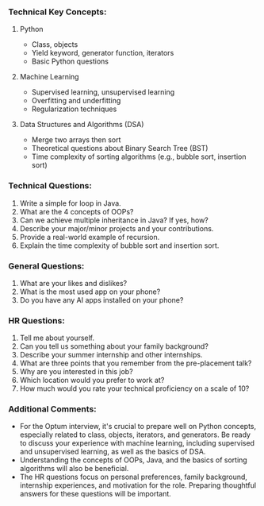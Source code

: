 ### **Technical Key Concepts:**

1. Python
   - Class, objects
   - Yield keyword, generator function, iterators
   - Basic Python questions

2. Machine Learning
   - Supervised learning, unsupervised learning
   - Overfitting and underfitting
   - Regularization techniques

3. Data Structures and Algorithms (DSA)
   - Merge two arrays then sort
   - Theoretical questions about Binary Search Tree (BST)
   - Time complexity of sorting algorithms (e.g., bubble sort, insertion sort)

### **Technical Questions:**

1. Write a simple for loop in Java.
2. What are the 4 concepts of OOPs?
3. Can we achieve multiple inheritance in Java? If yes, how?
4. Describe your major/minor projects and your contributions.
5. Provide a real-world example of recursion.
6. Explain the time complexity of bubble sort and insertion sort.

### **General Questions:**

1. What are your likes and dislikes?
2. What is the most used app on your phone?
3. Do you have any AI apps installed on your phone?

### **HR Questions:**

1. Tell me about yourself.
2. Can you tell us something about your family background?
3. Describe your summer internship and other internships.
4. What are three points that you remember from the pre-placement talk?
5. Why are you interested in this job?
6. Which location would you prefer to work at?
7. How much would you rate your technical proficiency on a scale of 10?

### **Additional Comments:**

- For the Optum interview, it's crucial to prepare well on Python concepts, especially related to class, objects, iterators, and generators. Be ready to discuss your experience with machine learning, including supervised and unsupervised learning, as well as the basics of DSA.
- Understanding the concepts of OOPs, Java, and the basics of sorting algorithms will also be beneficial.
- The HR questions focus on personal preferences, family background, internship experiences, and motivation for the role. Preparing thoughtful answers for these questions will be important.
